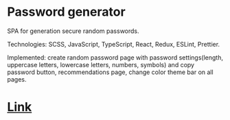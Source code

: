 # Password generator
SPA for generation secure random passwords.

Technologies: SCSS, JavaScript, TypeScript, React, Redux, ESLint, Prettier.

Implemented: create random password page with password settings(length, uppercase letters, lowercase letters, numbers, symbols) and copy password button, recommendations page, change color theme bar on all pages.

# [Link](https://ssivenkov.github.io/Password-generator "Link")